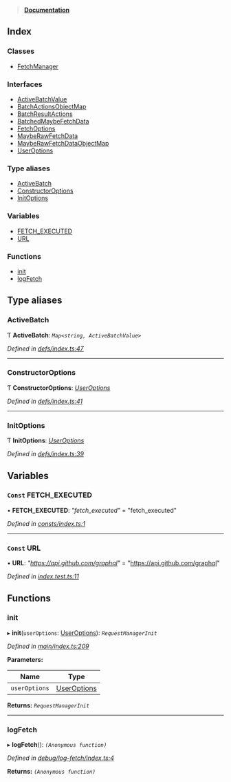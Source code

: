 > **[Documentation](README.md)**

## Index

### Classes

* [FetchManager](classes/fetchmanager.md)

### Interfaces

* [ActiveBatchValue](interfaces/activebatchvalue.md)
* [BatchActionsObjectMap](interfaces/batchactionsobjectmap.md)
* [BatchResultActions](interfaces/batchresultactions.md)
* [BatchedMaybeFetchData](interfaces/batchedmaybefetchdata.md)
* [FetchOptions](interfaces/fetchoptions.md)
* [MaybeRawFetchData](interfaces/mayberawfetchdata.md)
* [MaybeRawFetchDataObjectMap](interfaces/mayberawfetchdataobjectmap.md)
* [UserOptions](interfaces/useroptions.md)

### Type aliases

* [ActiveBatch](README.md#activebatch)
* [ConstructorOptions](README.md#constructoroptions)
* [InitOptions](README.md#initoptions)

### Variables

* [FETCH_EXECUTED](README.md#const-fetch_executed)
* [URL](README.md#const-url)

### Functions

* [init](README.md#init)
* [logFetch](README.md#logfetch)

## Type aliases

###  ActiveBatch

Ƭ **ActiveBatch**: *`Map<string, ActiveBatchValue>`*

*Defined in [defs/index.ts:47](https://github.com/badbatch/graphql-box/blob/22b398c/packages/fetch-manager/src/defs/index.ts#L47)*

___

###  ConstructorOptions

Ƭ **ConstructorOptions**: *[UserOptions](interfaces/useroptions.md)*

*Defined in [defs/index.ts:41](https://github.com/badbatch/graphql-box/blob/22b398c/packages/fetch-manager/src/defs/index.ts#L41)*

___

###  InitOptions

Ƭ **InitOptions**: *[UserOptions](interfaces/useroptions.md)*

*Defined in [defs/index.ts:39](https://github.com/badbatch/graphql-box/blob/22b398c/packages/fetch-manager/src/defs/index.ts#L39)*

## Variables

### `Const` FETCH_EXECUTED

• **FETCH_EXECUTED**: *"fetch_executed"* = "fetch_executed"

*Defined in [consts/index.ts:1](https://github.com/badbatch/graphql-box/blob/22b398c/packages/fetch-manager/src/consts/index.ts#L1)*

___

### `Const` URL

• **URL**: *"https://api.github.com/graphql"* = "https://api.github.com/graphql"

*Defined in [index.test.ts:11](https://github.com/badbatch/graphql-box/blob/22b398c/packages/fetch-manager/src/index.test.ts#L11)*

## Functions

###  init

▸ **init**(`userOptions`: [UserOptions](interfaces/useroptions.md)): *`RequestManagerInit`*

*Defined in [main/index.ts:209](https://github.com/badbatch/graphql-box/blob/22b398c/packages/fetch-manager/src/main/index.ts#L209)*

**Parameters:**

Name | Type |
------ | ------ |
`userOptions` | [UserOptions](interfaces/useroptions.md) |

**Returns:** *`RequestManagerInit`*

___

###  logFetch

▸ **logFetch**(): *`(Anonymous function)`*

*Defined in [debug/log-fetch/index.ts:4](https://github.com/badbatch/graphql-box/blob/22b398c/packages/fetch-manager/src/debug/log-fetch/index.ts#L4)*

**Returns:** *`(Anonymous function)`*